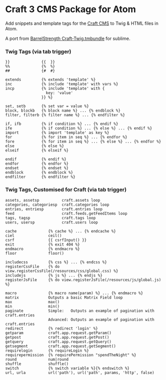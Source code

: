 # Craft 3 CMS Package for Atom

Add snippets and template tags for the [Craft CMS](https://buildwithcraft.com/) to Twig & HTML files in Atom.

A port from [BarrelStrength Craft-Twig.tmbundle](https://github.com/BarrelStrength/Craft-Twig.tmbundle) for sublime.

### Twig Tags (via tab trigger)

    }}              {{  }}
    %%              {%  %}
    ##              {#  #}

    extends         {% extends 'template' %}
    inc             {% include 'template' with vars %}
    incp            {% include 'template' with {
                      key: 'value'
                    }} %}

    set, setb       {% set var = value %}
    block, blockb   {% block name %} ... {% endblock %}
    filter, filterb {% filter name %} ... {% endfilter %}

    if, ifb         {% if condition %} ... {% endif %}
    ife             {% if condition %} ... {% else %} ... {% endif %}
    import          {% import 'template' as key %}
    for             {% for item in seq %} ... {% endfor %}
    fore            {% for item in seq %} ... {% else %} ... {% endfor %}
    else            {% else %}
    elseif          {% elseif %}

    endif           {% endif %}
    endfor          {% endfor %}
    endset          {% endset %}
    endblock        {% endblock %}
    endfilter       {% endfilter %}

### Twig Tags, Customised for Craft (via tab trigger)

    assets, assetsp          craft.assets loop
    categories, categoriesp  craft.categories loop
    entries, entriesp        craft.entries loop
    feed                     craft.feeds.getFeedItems loop
    tags, tagsp              craft.tags loop
    users, usersp            craft.users loop

    cache              {% cache %} ... {% endcache %}
    ciel               ceil()
    csrf               {{ csrfInput() }}
    exit               {% exit 404 %}
    endmacro           {% endmacro %}
    floor              floor()

    includecss         {% css %} ... {% endcss %}
    registerCssFile    {% do view.registerCssFile(/resources/css/global.css) %}
    includejs          {% js %} ... {% endjs %}
    registerJsFile     {% do view.registerJsFile(/resources/js/global.js) %}

    macro              {% macro name(param) %} ... {% endmacro %}
    matrix             Outputs a basic Matrix Field loop
    max                max()
    min                min()
    paginate           Simple:   Outputs an example of pagination with craft.entries
                       Advanced: Outputs an example of pagination with craft.entries
    redirect           {% redirect 'login' %}
    getparam           craft.app.request.getParam()
    getpost            craft.app.request.getPost()
    getquery           craft.app.request.getQuery()
    getsegment         craft.app.request.getSegment()
    requirelogin       {% requireLogin %}
    requirepermission  {% requirePermission "spendTheNight" %}
    round              num|round
    shuffle            shuffle()
    switch             {% switch variable %}{% endswitch %}
    url, urla          url('path'), url('path', params, 'http', false)
